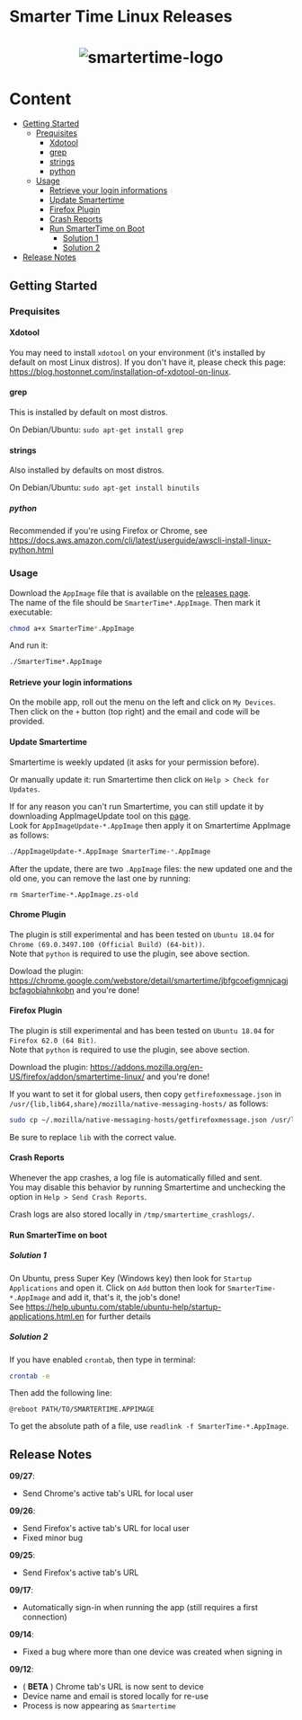 # Smarter Time Linux Releases

<h1 align="center">
  <img src="https://www.androidplanet.nl/wp-content/uploads/2018/01/smartertime-580x375.jpg" alt="smartertime-logo">
</h1>

# Content
- [Getting Started](#getting-started)
  * [Prequisites](#prequisites)
    + [Xdotool](#xdotool)
    + [grep](#grep)
    + [strings](#strings)
    + [python](#python)
  * [Usage](#usage)
    + [Retrieve your login informations](#retrieve-your-login-informations)
    + [Update Smartertime](#update-smartertime)
    + [Firefox Plugin](#firefox-plugin)
    + [Crash Reports](#crash-reports)
    + [Run SmarterTime on Boot](#run-smartertime-on-boot)
        - [Solution 1](#solution-1)
        - [Solution 2](#solution-2)
- [Release Notes](#release-notes)

## Getting Started

### Prequisites

#### Xdotool

You may need to install `xdotool` on your environment (it's installed by default on most Linux distros).
If you don't have it, please check this page: https://blog.hostonnet.com/installation-of-xdotool-on-linux.

#### grep

This is installed by default on most distros.  
  
On Debian/Ubuntu: `sudo apt-get install grep`

#### strings

Also installed by defaults on most distros.  
  
On Debian/Ubuntu: `sudo apt-get install binutils`

##### python

Recommended if you're using Firefox or Chrome, see https://docs.aws.amazon.com/cli/latest/userguide/awscli-install-linux-python.html

### Usage

Download the `AppImage` file that is available on the [releases page](https://github.com/Smartertime/SmarterTimeLinux/releases).  
The name of the file should be `SmarterTime*.AppImage`. Then mark it executable:
```bash
chmod a+x SmarterTime*.AppImage
```
And run it:
```bash
./SmarterTime*.AppImage
```

#### Retrieve your login informations

On the mobile app, roll out the menu on the left and click on `My Devices`.  
Then click on the `+` button (top right) and the email and code will be provided.  

#### Update Smartertime

Smartertime is weekly updated (it asks for your permission before).

Or manually update it: run Smartertime then click on `Help > Check for Updates`.  
  
If for any reason you can't run Smartertime, you can still update it by downloading AppImageUpdate tool on this [page](https://github.com/AppImage/AppImageUpdate/releases/).  
Look for `AppImageUpdate-*.AppImage` then apply it on Smartertime AppImage as follows:

```bash
./AppImageUpdate-*.AppImage SmarterTime-*.AppImage
```

After the update, there are two `.AppImage` files: the new updated one and the old one, you can remove the last one by running:

```
rm SmarterTime-*.AppImage.zs-old
```

#### Chrome Plugin

The plugin is still experimental and has been tested on `Ubuntu 18.04` for `Chrome (69.0.3497.100 (Official Build) (64-bit))`.  
Note that `python` is required to use the plugin, see above section.  
  
Dowload the plugin: https://chrome.google.com/webstore/detail/smartertime/jbfgcoefigmnjcagjbcfagobiahnkobn and you're done!

#### Firefox Plugin

The plugin is still experimental and has been tested on `Ubuntu 18.04` for `Firefox 62.0 (64 Bit)`.  
Note that `python` is required to use the plugin, see above section.  
  
Download the plugin: https://addons.mozilla.org/en-US/firefox/addon/smartertime-linux/ and you're done!  
  
If you want to set it for global users, then copy `getfirefoxmessage.json` in `/usr/{lib,lib64,share}/mozilla/native-messaging-hosts/` as follows:

```bash
sudo cp ~/.mozilla/native-messaging-hosts/getfirefoxmessage.json /usr/lib/mozilla/native-messaging-hosts/
```

Be sure to replace `lib` with the correct value.

#### Crash Reports

Whenever the app crashes, a log file is automatically filled and sent.  
You may disable this behavior by running Smartertime and unchecking the option in `Help > Send Crash Reports`.
  
Crash logs are also stored locally in `/tmp/smartertime_crashlogs/`.

#### Run SmarterTime on boot

##### Solution 1

On Ubuntu, press Super Key (Windows key) then look for `Startup Applications` and open it. 
Click on `Add` button then look for `SmarterTime-*.AppImage` and add it, that's it, the job's done!  
See https://help.ubuntu.com/stable/ubuntu-help/startup-applications.html.en for further details

##### Solution 2

If you have enabled `crontab`, then type in terminal:

```bash
crontab -e
```

Then add the following line:

```
@reboot PATH/TO/SMARTERTIME.APPIMAGE
```

To get the absolute path of a file, use `readlink -f SmarterTime-*.AppImage`.

## Release Notes

**09/27**:
- Send Chrome's active tab's URL for local user

**09/26**:
- Send Firefox's active tab's URL for local user
- Fixed minor bug

**09/25**:
- Send Firefox's active tab's URL

**09/17**:
- Automatically sign-in when running the app (still requires a first connection)

**09/14**:
- Fixed a bug where more than one device was created when signing in

**09/12**:
- ( **BETA** ) Chrome tab's URL is now sent to device
- Device name and email is stored locally for re-use
- Process is now appearing as `Smartertime`
